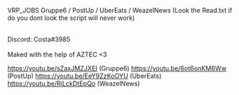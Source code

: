 VRP_JOBS
Gruppe6 / PostUp / UberEats / WeazelNews (Look the Read.txt if do you dont look the script will never work)

<br> Discord: Costa#3985 </br> 
<br> Maked with the help of AZTEC <3 </br> 

https://youtu.be/sZaxJMZJXEI (Gruppe6)
https://youtu.be/6ot6onKM6Ww (PostUp) 
https://youtu.be/EeY9ZzKoOYU (UberEats) 
https://youtu.be/RiLckDtEpQo (WeazelNews) 
